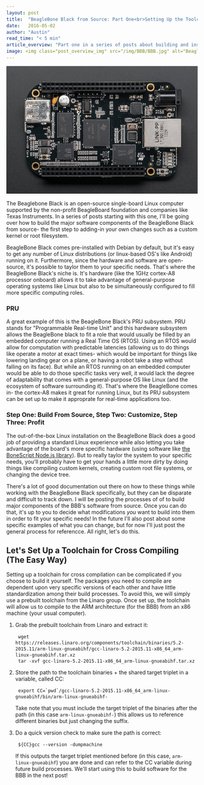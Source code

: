 ```yaml
---
layout: post
title:  "BeagleBone Black from Source: Part One<br>Setting Up the Toolchain"
date:   2016-05-02
author: "Austin"
read_time: "< 5 min"
article_overview: "Part one in a series of posts about building and installing the main software components of the BeagleBone Black from source."
image: <img class="post_overview_img" src="/img/BBB/BBB.jpg" alt="BeagleBone Black">
---
```

<div class="center_imgs"><img class="post_img_large" src="/img/BBB/BBB.jpg" alt="BeagleBone Black"></div>

The Beaglebone Black is an open-source single-board Linux computer supported by the non-profit BeagleBoard foundation and companies like Texas Instruments. In a series of posts starting with this one, I'll be going over how to build the major software components of the BeagleBone Black from source- the first step to adding-in your own changes such as a custom kernel or root filesystem.

BeagleBone Black comes pre-installed with Debian by default, but it's easy to get any number of Linux distributions (or linux-based OS's like Android) running on it. Furthermore, since the hardware and software are open-source, it's possible to taylor them to your specific needs. That's where the BeagleBone Black's niche is. It's hardware (like the 1GHz cortex-A8 processor onboard) allows it to take advantage of general-purpose operating systems like Linux but also to be simultaneously configured to fill more specific computing roles.

### PRU
A great example of this is the BeagleBone Black's PRU subsystem. PRU stands for "Programmable Real-time Unit" and this hardware subsystem allows the BeagleBone black to fit a role that would usually be filled by an embedded computer running a Real Time OS (RTOS). Using an RTOS would allow for computation with predictable latencies (allowing us to do things like operate a motor at exact times- which would be important for things like lowering landing gear on a plane, or having a robot take a step without falling on its face). But while an RTOS running on an embedded computer would be able to do those specific tasks very well, it would lack the degree of adaptability that comes with a general-purpose OS like Linux (and the ecosystem of software surrounding it). That's where the BeagleBone comes in- the cortex-A8 makes it great for running Linux, but its PRU subsystem can be set up to make it approprate for real-time applications too.

### Step One: Build From Source, Step Two: Customize, Step Three: Profit
The out-of-the-box Linux installation on the BeagleBone Black does a good job of providing a standard Linux experience while also letting you take advantage of the board's more specific hardware (using software like [the BoneScript Node.js library](http://beagleboard.org/support/bonescript)). But to really taylor the system to your specific needs, you'll probably have to get your hands a little more dirty by doing things like compiling custom kernels, creating custom root file systems, or changing the device tree.

There's a lot of good documentation out there on how to these things while working with the BeagleBone Black specifically, but they can be disparate and difficult to track down. I will be posting the processes of of to build major components of the BBB's software from source. Once you can do that, it's up to you to decide what modifications *you* want to build into them in order to fit your specific needs! In the future I'll also post about some specific examples of what you can change, but for now I'll just post the general process for referencce. All right, let's do this.

## Let's Set Up a Toolchain for Cross Compiling (The Easy Way)
Setting up a toolchain for cross compilation can be complicated if you choose to build it yourself. The packages you need to compile are dependent upon very specific versions of each other and have little standardization among their build processes. To avoid this, we will simply use a prebuilt toolchain from the Linaro group. Once set up, the toolchain will allow us to compile to the ARM architecture (for the BBB) from an x86 machine (your usual computer).

1. Grab the prebuilt toolchain from Linaro and extract it:

        wget https://releases.linaro.org/components/toolchain/binaries/5.2-2015.11/arm-linux-gnueabihf/gcc-linaro-5.2-2015.11-x86_64_arm-linux-gnueabihf.tar.xz
        tar -xvf gcc-linaro-5.2-2015.11-x86_64_arm-linux-gnueabihf.tar.xz

2. Store the path to the toolchain binaries + the shared target triplet in a variable, called CC:

        export CC=`pwd`/gcc-linaro-5.2-2015.11-x86_64_arm-linux-gnueabihf/bin/arm-linux-gnueabihf-

    Take note that you must include the target triplet of the binaries after the path (in this case `arm-linux-gnueabihf-`) this allows us to reference different binaries but just changing the suffix.

3. Do a quick version check to make sure the path is correct:

        ${CC}gcc --version -dumpmachine

    If this outputs the target triplet mentioned before (in this case, `arm-linux-gnueabihf`) you are done and can refer to the CC variable during future build processes. We'll start using this to build software for the BBB in the next post!
